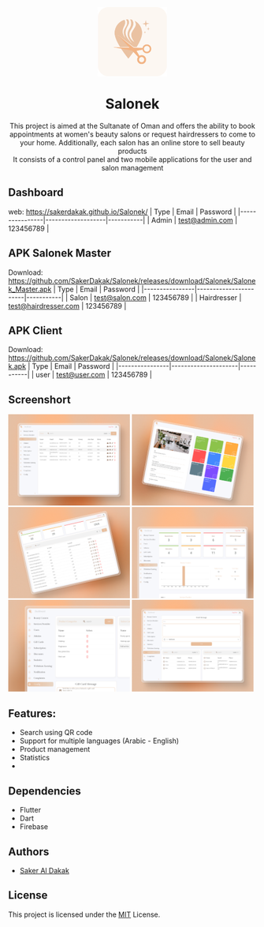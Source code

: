 <p align="center">
 <img width="140px" src="https://github.com/SakerDakak/Salonek/blob/main/Images/logo.png?raw=true" align="center" alt="Salonek" />
 <h1 align="center">Salonek</h1>
 <p align="center" >This project is aimed at the Sultanate of Oman and offers the ability to book appointments at women's beauty salons or request hairdressers to come to your home. Additionally, each salon has an online store to sell beauty products
 <br>
 It consists of a control panel and two mobile applications for the user and salon management

## Dashboard
web: https://sakerdakak.github.io/Salonek/
| Type           | Email             | Password  |
|----------------|-------------------|-----------|
| Admin          | test@admin.com    | 123456789 |

## APK Salonek Master
Download: https://github.com/SakerDakak/Salonek/releases/download/Salonek/Salonek_Master.apk
| Type           | Email                 | Password  |
|----------------|-----------------------|-----------|
| Salon          | test@salon.com        | 123456789 |
| Hairdresser    | test@hairdresser.com  | 123456789 |

## APK Client
Download: https://github.com/SakerDakak/Salonek/releases/download/Salonek/Salonek.apk
| Type           | Email               | Password  |
|----------------|---------------------|-----------|
| user           | test@user.com       | 123456789 |

## Screenshort
 <img src="https://github.com/SakerDakak/Salonek/blob/main/Screenshort/Salonek%20-%201.jpg?raw=true" width="49%"></img> 
 <img src="https://github.com/SakerDakak/Salonek/blob/main/Screenshort/Salonek%20-%202.jpg?raw=true" width="49%"></img> 
 <img src="https://github.com/SakerDakak/Salonek/blob/main/Screenshort/Salonek%20-%204.jpg?raw=true" width="49%"></img> 
 <img src="https://github.com/SakerDakak/Salonek/blob/main/Screenshort/Salonek%20-%203.jpg?raw=true" width="49%"></img> 
 <img src="https://github.com/SakerDakak/Salonek/blob/main/Screenshort/Salonek%20-%205.jpg?raw=true" width="49%"></img> 
 <img src="https://github.com/SakerDakak/Salonek/blob/main/Screenshort/Salonek%20-%206.jpg?raw=true" width="49%"></img> 
 
## Features:
- Search using QR code
- Support for multiple languages (Arabic - English)
- Product management
- Statistics
- 

## Dependencies
- Flutter
- Dart
- Firebase

## Authors
- [Saker Al Dakak](https://www.github.com/SakerDakak)

## License
This project is licensed under the [MIT](https://choosealicense.com/licenses/mit/) License.
